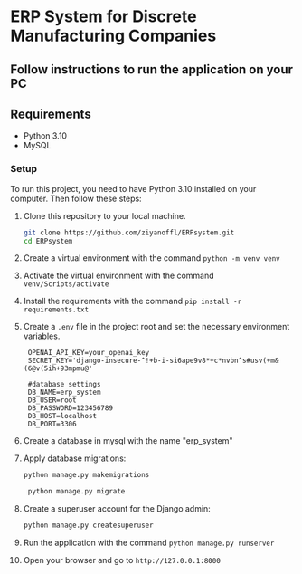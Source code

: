 # ERP System for Discrete Manufacturing Companies

## Follow instructions to run the application on your PC

## Requirements
- Python 3.10 
- MySQL

### Setup

To run this project, you need to have Python 3.10 installed on your computer. Then follow these steps:

1. Clone this repository to your local machine.
    ```bash
    git clone https://github.com/ziyanoffl/ERPsystem.git
    cd ERPsystem
    ```
2. Create a virtual environment with the command `python -m venv venv`
3. Activate the virtual environment with the command `venv/Scripts/activate`
4. Install the requirements with the command `pip install -r requirements.txt`
5. Create a `.env` file in the project root and set the necessary environment variables. 
   ```env
    OPENAI_API_KEY=your_openai_key
    SECRET_KEY='django-insecure-^!+b-i-si6ape9v8*+c*nvbn^s#usv(+m&(6@v(5ih+93mpmu@'
   
    #database settings
    DB_NAME=erp_system
    DB_USER=root
    DB_PASSWORD=123456789
    DB_HOST=localhost
    DB_PORT=3306
   ```
6. Create a database in mysql with the name "erp_system"
7. Apply database migrations:

    ```bash
    python manage.py makemigrations
    ```
   ```bash
    python manage.py migrate
    ```
8. Create a superuser account for the Django admin:

    ```bash
    python manage.py createsuperuser
    ```
9. Run the application with the command `python manage.py runserver`
10. Open your browser and go to `http://127.0.0.1:8000`